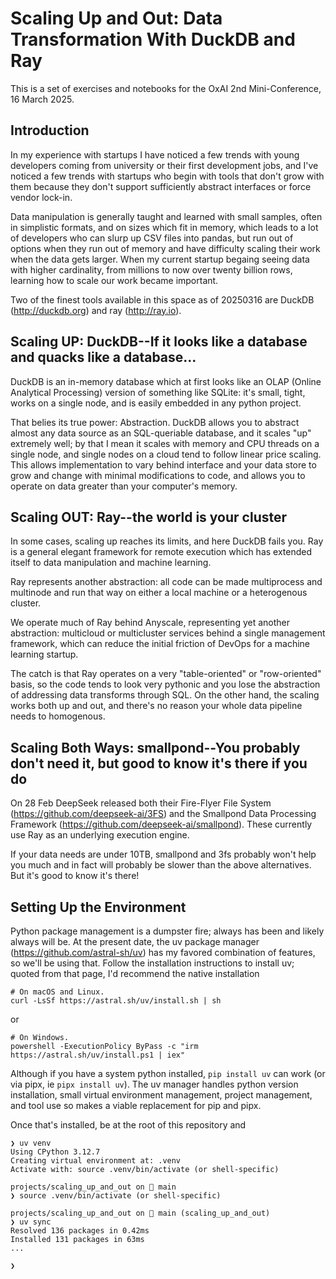 # Scaling Up and Out: Data Transformation With DuckDB and Ray

This is a set of exercises and notebooks for the OxAI 2nd Mini-Conference,
16 March 2025.

## Introduction

In my experience with startups I have noticed a few trends with young
developers coming from university or their first development jobs, and I've
noticed a few trends with startups who begin with tools that don't grow with them because they don't support sufficiently abstract interfaces or force vendor lock-in.

Data manipulation is generally taught and learned with small samples, often in simplistic formats, and on sizes which fit in memory, which leads to a lot of developers who can slurp up CSV files into pandas, but run out of options when they run out of memory and have difficulty scaling their work when the data gets larger.  When my current startup begaing seeing data with higher cardinality, from millions to now over twenty billion rows, learning how to scale our work became important.

Two of the finest tools available in this space as of 20250316 are DuckDB (http://duckdb.org) and ray (http://ray.io).

## Scaling UP: DuckDB--If it looks like a database and quacks like a database...

DuckDB is an in-memory database which at first looks like an OLAP (Online Analytical Processing) version of something like SQLite: it's small, tight, works on a single node, and is easily embedded in any python project.

That belies its true power: Abstraction.  DuckDB allows you to abstract almost any data source as an SQL-queriable database, and it scales "up" extremely well; by that I mean it scales with memory and CPU threads on a single node, and single nodes on a cloud tend to follow linear price scaling.  This allows implementation to vary behind interface and your data store to grow and change with minimal modifications to code, and allows you to operate on data greater than your computer's memory.

## Scaling OUT: Ray--the world is your cluster

In some cases, scaling up reaches its limits, and here DuckDB fails you.  Ray is a general elegant framework for remote execution which has extended itself to data manipulation and machine learning.

Ray represents another abstraction: all code can be made multiprocess and multinode and run that way on either a local machine or a heterogenous cluster.

We operate much of Ray behind Anyscale, representing yet another abstraction: multicloud or multicluster services behind a single management framework, which can reduce the initial friction of DevOps for a machine learning startup.

The catch is that Ray operates on a very "table-oriented" or "row-oriented" basis, so the code tends to look very pythonic and you lose the abstraction of addressing data transforms through SQL.  On the other hand, the scaling works both up and out, and there's no reason your whole data pipeline needs to homogenous.

## Scaling Both Ways: smallpond--You probably don't need it, but good to know it's there if you do

On 28 Feb DeepSeek released both their Fire-Flyer File System (https://github.com/deepseek-ai/3FS) and the Smallpond Data Processing Framework (https://github.com/deepseek-ai/smallpond).  These currently use Ray as an underlying execution engine.

If your data needs are under 10TB, smallpond and 3fs probably won't help you much and in fact will probably be slower than the above alternatives.  But it's good to know it's there!

## Setting Up the Environment

Python package management is a dumpster fire; always has been and likely always will be.  At the present date, the uv package manager (https://github.com/astral-sh/uv) has my favored combination of features, so we'll be using that.  Follow the installation instructions to install uv; quoted from that page, I'd recommend the native installation

```
# On macOS and Linux.
curl -LsSf https://astral.sh/uv/install.sh | sh
```

or
```
# On Windows.
powershell -ExecutionPolicy ByPass -c "irm https://astral.sh/uv/install.ps1 | iex"
```

Although if you have a system python installed, `pip install uv` can work (or via pipx, ie `pipx install uv`).  The uv manager handles python version installation, small virtual environment management, project management, and tool use so makes a viable replacement for pip and pipx.

Once that's installed, be at the root of this repository and

```
❯ uv venv
Using CPython 3.12.7
Creating virtual environment at: .venv
Activate with: source .venv/bin/activate (or shell-specific)

projects/scaling_up_and_out on  main
❯ source .venv/bin/activate (or shell-specific)

projects/scaling_up_and_out on  main (scaling_up_and_out)
❯ uv sync
Resolved 136 packages in 0.42ms
Installed 131 packages in 63ms
...

❯
```
